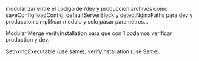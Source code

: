 modularizar entre el codigo de /dev y produccion archivos como saveConfig loadConfig, defaultServerBlock y detectNginxPaths para dev y produccion simplificar modulo y solo pasar parametros...

Modular Merge verifyInstallation para que con 1 podamos verificar production y dev.

SetnxingExecutable (use same);
verifyInstallation (use Same);

